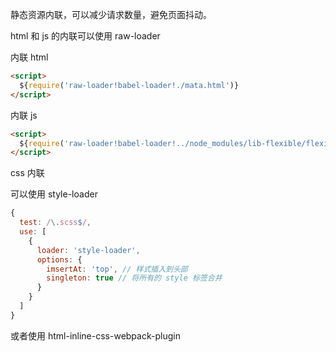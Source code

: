 静态资源内联，可以减少请求数量，避免页面抖动。

html 和 js 的内联可以使用 raw-loader

内联 html

```html
<script>
  ${require('raw-loader!babel-loader!./mata.html')}
</script>
```

内联 js

```html
<script>
  ${require('raw-loader!babel-loader!../node_modules/lib-flexible/flexible.js')}
</script>
```

css 内联

可以使用 style-loader

```javascript
{
  test: /\.scss$/,
  use: [
    {
      loader: 'style-loader',
      options: {
        imsertAt: 'top', // 样式插入到头部
        singleton: true // 将所有的 style 标签合并
      }
    }
  ]
}
```

或者使用 html-inline-css-webpack-plugin
